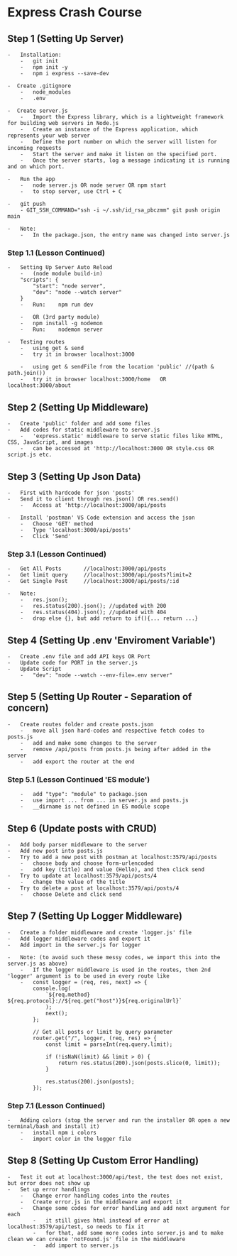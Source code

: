 # Express Crash Course

## Step 1 (Setting Up Server)

    -   Installation:
        -   git init
        -   npm init -y
        -   npm i express --save-dev

    -  Create .gitignore
        -   node_modules
        -   .env

    -  Create server.js
        -   Import the Express library, which is a lightweight framework for building web servers in Node.js
        -   Create an instance of the Express application, which represents your web server
        -   Define the port number on which the server will listen for incoming requests
        -   Start the server and make it listen on the specified port.
        -   Once the server starts, log a message indicating it is running and on which port.

    -   Run the app
        -   node server.js OR node server OR npm start
        -   to stop server, use Ctrl + C

    -   git push
        - GIT_SSH_COMMAND="ssh -i ~/.ssh/id_rsa_pbczmm" git push origin main

    -   Note:
        -   In the package.json, the entry name was changed into server.js

### Step 1.1 (Lesson Continued)
    -   Setting Up Server Auto Reload
        -   (node module build-in)
        "scripts": {
            "start": "node server",
            "dev": "node --watch server"
        }
        -   Run:    npm run dev

        -   OR (3rd party module)
        -   npm install -g nodemon
        -   Run:    nodemon server

    -   Testing routes
        -   using get & send
        -   try it in browser localhost:3000

        -   using get & sendFile from the location 'public' //(path & path.join())
        -   try it in browser localhost:3000/home   OR localhost:3000/about

## Step 2 (Setting Up Middleware)
    -   Create 'public' folder and add some files
    -   Add codes for static middleware to server.js
        -   'express.static' middleware to serve static files like HTML, CSS, JavaScript, and images
        -   can be accessed at 'http://localhost:3000 OR style.css OR script.js etc.

## Step 3 (Setting Up Json Data)
    -   First with hardcode for json 'posts'
    -   Send it to client through res.json() OR res.send()
        -   Access at 'http://localhost:3000/api/posts

    -   Install 'postman' VS Code extension and access the json
        -   Choose 'GET' method
        -   Type 'localhost:3000/api/posts'
        -   Click 'Send'

### Step 3.1 (Lesson Continued)
    -   Get All Posts       //localhost:3000/api/posts
    -   Get limit query     //localhost:3000/api/posts?limit=2
    -   Get Single Post     //localhost:3000/api/posts/:id

    -   Note:
        -   res.json();
        -   res.status(200).json(); //updated with 200
        -   res.status(404).json(); //updated with 404
        -   drop else {}, but add return to if(){... return ...}

## Step 4 (Setting Up .env 'Enviroment Variable')
    -   Create .env file and add API keys OR Port
    -   Update code for PORT in the server.js
    -   Update Script
        -   "dev": "node --watch --env-file=.env server"

## Step 5 (Setting Up Router - Separation of concern)
    -   Create routes folder and create posts.json
        -   move all json hard-codes and respective fetch codes to posts.js
        -   add and make some changes to the server
        -   remove /api/posts from posts.js being after added in the server
        -   add export the router at the end

### Step 5.1 (Lesson Continued 'ES module')
        -   add "type": "module" to package.json
        -   use import ... from ... in server.js and posts.js
        -   __dirname is not defined in ES module scope

## Step 6 (Update posts with CRUD)
    -   Add body parser middleware to the server
    -   Add new post into posts.js
    -   Try to add a new post with postman at localhost:3579/api/posts
        -   choose body and choose form-urlencoded
        -   add key (title) and value (Hello), and then click send
    -   Try to update at localhost:3579/api/posts/4
        -   change the value of the title
    -   Try to delete a post at localhost:3579/api/posts/4
        -   choose Delete and click send

## Step 7 (Setting Up Logger Middleware)
    -   Create a folder middleware and create 'logger.js' file
    -   Add logger middleware codes and export it
    -   Add import in the server.js for logger 

    -   Note: (to avoid such these messy codes, we import this into the server.js as above)
        -   If the logger middleware is used in the routes, then 2nd 'logger' argument is to be used in every route like
        -   const logger = (req, res, next) => {
            console.log(
                `${req.method} ${req.protocol}://${req.get("host")}${req.originalUrl}`
                );
                next();
            };

            // Get all posts or limit by query parameter
            router.get("/", logger, (req, res) => {
                const limit = parseInt(req.query.limit);

                if (!isNaN(limit) && limit > 0) {
                    return res.status(200).json(posts.slice(0, limit));
                }

                res.status(200).json(posts);
            });

### Step 7.1 (Lesson Continued)
    -   Adding colors (stop the server and run the installer OR open a new terminal/bash and install it)
        -   install npm i colors
        -   import color in the logger file

## Step 8 (Setting Up Custom Error Handling)
    -   Test it out at localhost:3000/api/test, the test does not exist, but error does not show up
    -   Set up error handlings
        -   Change error handling codes into the routes
        -   Create error.js in the middleware and export it
        -   Change some codes for error handling and add next argument for each
            -   it still gives html instead of error at localhost:3579/api/test, so needs to fix it
            -   for that, add some more codes into server.js and to make clean we can create 'notFound.js' file in the middleware
            -   add import to server.js